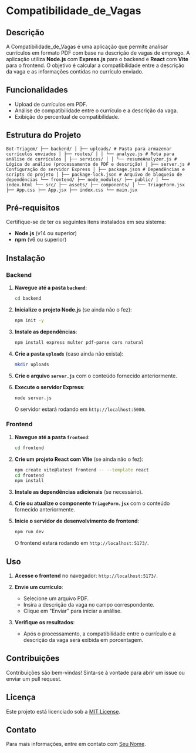 # Compatibilidade_de_Vagas

## Descrição

A Compatibilidade_de_Vagas é uma aplicação que permite analisar currículos em formato PDF com base na descrição de vagas de emprego. A aplicação utiliza **Node.js** com **Express.js** para o backend e **React** com **Vite** para o frontend. O objetivo é calcular a compatibilidade entre a descrição da vaga e as informações contidas no currículo enviado.

## Funcionalidades

- Upload de currículos em PDF.
- Análise de compatibilidade entre o currículo e a descrição da vaga.
- Exibição do percentual de compatibilidade.

## Estrutura do Projeto

```plaintext
Bot-Triagem/ ├── backend/ │ ├── uploads/ # Pasta para armazenar currículos enviados │ ├── routes/ │ │ └── analyze.js # Rota para análise de currículos │ ├── services/ │ │ └── resumeAnalyzer.js # Lógica de análise (processamento de PDF e descrição) │ ├── server.js # Configuração do servidor Express │ ├── package.json # Dependências e scripts do projeto │ ├── package-lock.json # Arquivo de bloqueio de dependências └── frontend/ ├── node_modules/ ├── public/ │ └── index.html └── src/ ├── assets/ ├── components/ │ └── TriageForm.jsx ├── App.css ├── App.jsx ├── index.css └── main.jsx
```

## Pré-requisitos

Certifique-se de ter os seguintes itens instalados em seu sistema:

- **Node.js** (v14 ou superior)
- **npm** (v6 ou superior)

## Instalação

### Backend

1. **Navegue até a pasta `backend`**:

    ```bash
    cd backend
    ```

2. **Inicialize o projeto Node.js** (se ainda não o fez):

    ```bash
    npm init -y
    ```

3. **Instale as dependências**:

    ```bash
    npm install express multer pdf-parse cors natural
    ```

4. **Crie a pasta `uploads`** (caso ainda não exista):

    ```bash
    mkdir uploads
    ```

5. **Crie o arquivo `server.js`** com o conteúdo fornecido anteriormente.

6. **Execute o servidor Express**:

    ```bash
    node server.js
    ```

    O servidor estará rodando em `http://localhost:5000`.

### Frontend

1. **Navegue até a pasta `frontend`**:

    ```bash
    cd frontend
    ```

2. **Crie um projeto React com Vite** (se ainda não o fez):

    ```bash
    npm create vite@latest frontend -- --template react
    cd frontend
    npm install
    ```

3. **Instale as dependências adicionais** (se necessário).

4. **Crie ou atualize o componente `TriageForm.jsx`** com o conteúdo fornecido anteriormente.

5. **Inicie o servidor de desenvolvimento do frontend**:

    ```bash
    npm run dev
    ```

    O frontend estará rodando em `http://localhost:5173/`.

## Uso

1. **Acesse o frontend** no navegador: `http://localhost:5173/`.

2. **Envie um currículo**:
    - Selecione um arquivo PDF.
    - Insira a descrição da vaga no campo correspondente.
    - Clique em "Enviar" para iniciar a análise.

3. **Verifique os resultados**:
    - Após o processamento, a compatibilidade entre o currículo e a descrição da vaga será exibida em porcentagem.

## Contribuições

Contribuições são bem-vindas! Sinta-se à vontade para abrir um issue ou enviar um pull request.

## Licença

Este projeto está licenciado sob a [MIT License](LICENSE).

## Contato

Para mais informações, entre em contato com [Seu Nome](mailto:seu-email@dominio.com).

